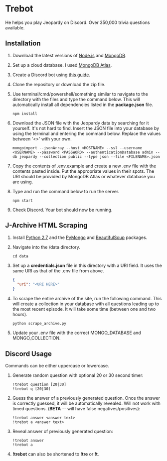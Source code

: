 # Trebot

He helps you play Jeopardy on Discord. Over 350,000 trivia questions available.

## Installation

1. Download the latest versions of [Node.js](https://nodejs.org/en/) and [MongoDB](https://www.mongodb.com/).

2. Set up a cloud database. I used [MongoDB Atlas](https://www.mongodb.com/cloud/atlas).

3. Create a Discord bot using [this guide](https://github.com/reactiflux/discord-irc/wiki/Creating-a-discord-bot-&-getting-a-token).

4. Clone the repository or download the zip file.

5. Use terminal/cmd/powershell/something similar to navigate to the directory with the files and type the command below. This will automatically install all dependencies listed in the **package.json** file.

    ```
    npm install
    ```

6. Download the JSON file with the Jeopardy data by searching for it yourself. It's not hard to find. Insert the JSON file into your database by using the terminal and entering the command below. Replace the values between '<>' with your own.

    ```
    mongoimport --jsonArray --host <HOSTNAME> --ssl --username <USERNAME> --password <PASSWORD> --authenticationDatabase admin --db jeopardy --collection public --type json --file <FILENAME>.json
    ```

7. Copy the contents of .env.example and create a new .env file with the contents pasted inside. Put the appropriate values in their spots. The URI should be provided by MongoDB Atlas or whatever database you are using.

8. Type and run the command below to run the server.

    ```
    npm start
    ```

9. Check Discord. Your bot should now be running.

## J-Archive HTML Scraping

1. Install [Python 2.7](https://www.python.org/downloads/) and the [PyMongo](https://api.mongodb.com/python/current/) and [BeautifulSoup](https://www.crummy.com/software/BeautifulSoup/) packages.

2. Navigate into the /data directory.

    ```
    cd data
    ```

3. Set up a **credentials.json** file in this directory with a URI field. It uses the same URI as that of the .env file from above.

    ```json
    {
      "uri": "<URI HERE>"
    }
    ```

4. To scrape the entire archive of the site, run the following command. This will create a collection in your database with all questions leading up to the most recent episode. It will take some time (between one and two hours).

    ```
    python scrape_archive.py
    ```

5. Update your .env file with the correct MONGO_DATABASE and MONGO_COLLECTION.

## Discord Usage

Commands can be either uppercase or lowercase.

1. Generate random question with optional 20 or 30 second timer:

    ```
    !trebot question [20|30]
    !trebot q [20|30]
    ```

2. Guess the answer of a previously generated question. Once the answer is correctly guessed, it will be automatically revealed. Will not work with timed questions. (**BETA** -- will have false negatives/positives):

    ```
    !trebot answer <answer text>
    !trebot a <answer text>
    ```

3. Reveal answer of previously generated question:

    ```
    !trebot answer
    !trebot a
    ```

4. **!trebot** can also be shortened to **!tre** or **!t**.

